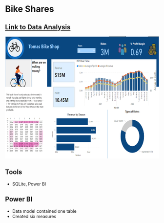 # Bike Shares

## [Link to Data Analysis](https://github.com/Sarah269/glowing-dollop/tree/main/BikeShares)


<img src="https://github.com/Sarah269/supreme-fiesta/blob/main/BikeShares/BikeShareDashboard.png" height = "400" />


## Tools
*  SQLite, Power BI

## Power BI
*  Data model contained one table
*  Created six measures

